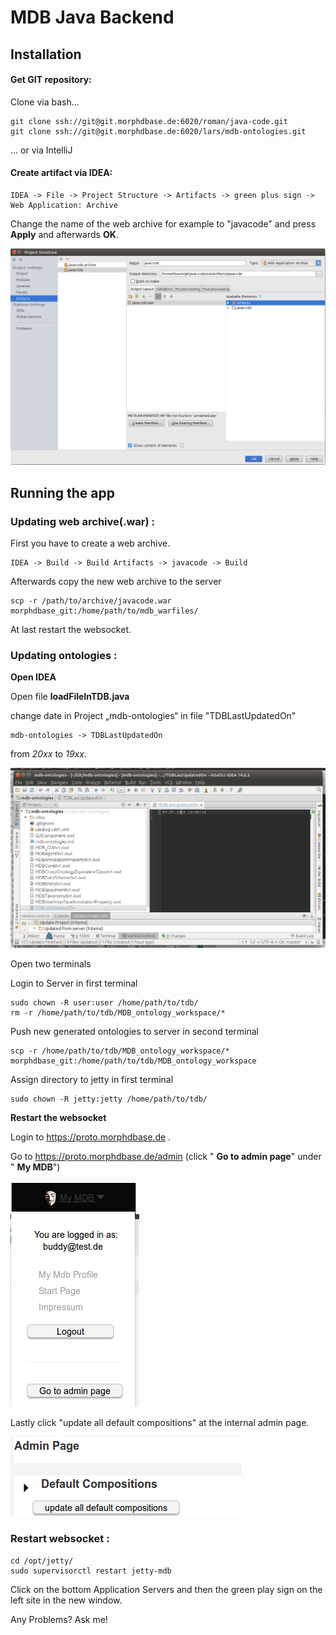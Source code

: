 # MDB Java Backend


## Installation

#### Get GIT repository:
Clone via bash...

    git clone ssh://git@git.morphdbase.de:6020/roman/java-code.git
    git clone ssh://git@git.morphdbase.de:6020/lars/mdb-ontologies.git

... or via IntelliJ

#### Create artifact via IDEA:

    IDEA -> File -> Project Structure -> Artifacts -> green plus sign -> Web Application: Archive

Change the name of the web archive for example to "javacode" and press **Apply** and afterwards **OK**.

![Define LESS folders](readme-images/artifact.png)

## Running the app

### Updating web archive(.war) :

First you have to create a web archive.

    IDEA -> Build -> Build Artifacts -> javacode -> Build

Afterwards copy the new web archive to the server

    scp -r /path/to/archive/javacode.war  morphdbase_git:/home/path/to/mdb_warfiles/

At last restart the websocket.

### Updating ontologies :

**Open IDEA**

Open file **loadFileInTDB.java**

change date in Project „mdb-ontologies“ in file "TDBLastUpdatedOn"

    mdb-ontologies -> TDBLastUpdatedOn

from _20xx_ to _19xx_.

![Define LESS folders](readme-images/last-updated.png)

Open two terminals

Login to Server in first terminal

    sudo chown -R user:user /home/path/to/tdb/
    rm -r /home/path/to/tdb/MDB_ontology_workspace/*

Push new generated ontologies to server in second terminal

    scp -r /home/path/to/tdb/MDB_ontology_workspace/*  morphdbase_git:/home/path/to/tdb/MDB_ontology_workspace

Assign directory to jetty in first terminal

    sudo chown -R jetty:jetty /home/path/to/tdb/

**Restart the websocket**

Login to https://proto.morphdbase.de .

Go to https://proto.morphdbase.de/admin (click " **Go to admin page**" under " **My MDB**")

![Define LESS folders](readme-images/my-mdb.png)

Lastly click "update all default compositions" at the internal admin page.

![Define LESS folders](readme-images/update-compositions.png)

### Restart websocket :

    cd /opt/jetty/
    sudo supervisorctl restart jetty-mdb


Click on the bottom Application Servers and then the green play sign on the left site in the new window.

Any Problems? Ask me!

